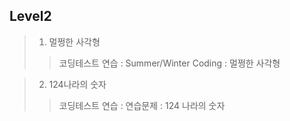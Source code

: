 ## Level2

> 1. 멀쩡한 사각형
>> 코딩테스트 연습 : Summer/Winter Coding : 멀쩡한 사각형

> 2. 124나라의 숫자
>> 코딩테스트 연습 : 연습문제 : 124 나라의 숫자

